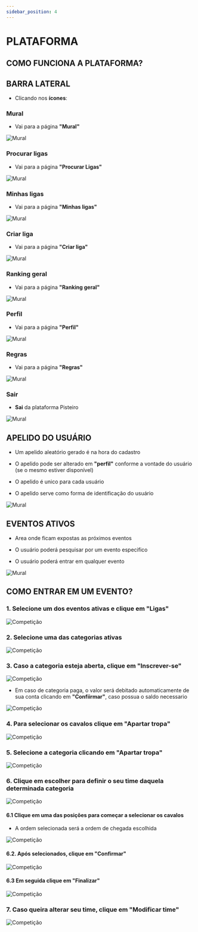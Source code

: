 ```yaml
---
sidebar_position: 4
---
```


# PLATAFORMA

## COMO FUNCIONA A PLATAFORMA?

## BARRA LATERAL

- Clicando nos **ícones**:

### Mural

- Vai para a página **"Mural"**

![Mural](/img/Plataforma2/mural1.png)

### Procurar ligas

- Vai para a página **"Procurar Ligas"**

![Mural](/img/Plataforma2/mural2.png)

### Minhas ligas

- Vai para a página **"Minhas ligas"**

![Mural](/img/Plataforma2/mural3.png)

### Criar liga

- Vai para a página **"Criar liga"**

![Mural](/img/Plataforma2/mural4.png)

### Ranking geral

- Vai para a página **"Ranking geral"**

![Mural](/img/Plataforma2/mural5.png)

### Perfil

- Vai para a página **"Perfil"**

![Mural](/img/Plataforma2/mural6.png)

### Regras

- Vai para a página **"Regras"**

![Mural](/img/Plataforma2/mural7.png)

### Sair

- **Sai** da plataforma Pisteiro

![Mural](/img/Plataforma2/mural8.png)

## APELIDO DO USUÁRIO

- Um apelido aleatório gerado é na hora do cadastro

- O apelido pode ser alterado em **"perfil"** conforme a vontade do usuário (se o mesmo estiver disponível)

- O apelido é unico para cada usuário

- O apelido serve como forma de identificação do usuário

![Mural](/img/Plataforma2/mural9.png)

## EVENTOS ATIVOS

- Area onde ficam expostas as próximos eventos

- O usuário poderá pesquisar por um evento especifico

- O usuário poderá entrar em qualquer evento

![Mural](/img/Plataforma2/mural10.png)

## COMO ENTRAR EM UM EVENTO?


### 1. Selecione um dos eventos ativas e clique em "Ligas"

![Competição](/img/Plataforma2/mural101.png)

### 2. Selecione uma das categorias ativas

![Competição](/img/Plataforma2/mural11.png)

### 3. Caso a categoria esteja aberta, clique em "Inscrever-se"

![Competição](/img/Plataforma2/mural12.png)

- Em caso de categoria paga, o valor será debitado automaticamente de sua conta clicando em **"Confiirmar"**, caso possua o saldo necessario

![Competição](/img/Plataforma2/mural13.png)

### 4. Para selecionar os cavalos clique em "Apartar tropa"

![Competição](/img/Plataforma2/mural14.png)

### 5. Selecione a categoria clicando em "Apartar tropa"

![Competição](/img/Plataforma2/mural15.png)

### 6. Clique em escolher para definir o seu time daquela determinada categoria

![Competição](/img/Plataforma2/mural16.png)

#### 6.1 Clique em uma das posições para começar a selecionar os cavalos

- A ordem selecionada será a ordem de chegada escolhida

![Competição](/img/Plataforma2/mural17.png)

#### 6.2. Após selecionados, clique em "Confirmar"

![Competição](/img/Plataforma2/mural18.png)

#### 6.3 Em seguida clique em "Finalizar"

![Competição](/img/Plataforma2/mural19.png)

### 7. Caso queira alterar seu time, clique em "Modificar time"

![Competição](/img/Plataforma2/mural20.png)
